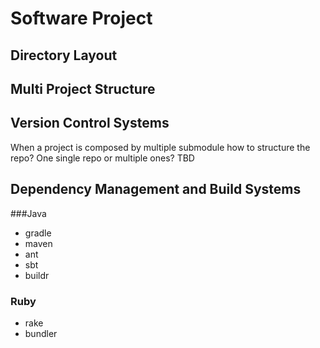 # Software Project

## Directory Layout
## Multi Project Structure
## Version Control Systems
When a project is composed by multiple submodule how to structure the repo? One single repo or multiple ones? TBD

## Dependency Management and Build Systems
###Java
* gradle 
* maven
* ant
* sbt
* buildr

### Ruby
* rake
* bundler 
